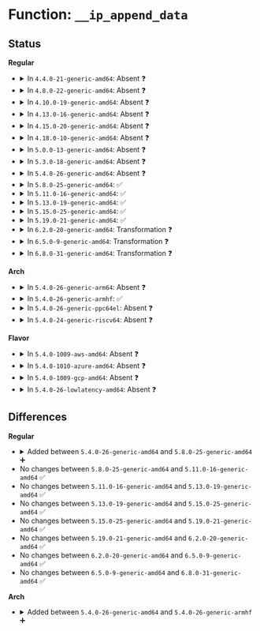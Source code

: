 # Function: <code>__ip_append_data</code>

## Status
<b>Regular</b>
<ul>
<li>
<details>
<summary>In <code>4.4.0-21-generic-amd64</code>: Absent ❓</summary>

```json
{
  "name": "__ip_append_data",
  "collision_type": "Unique Static",
  "inline_type": "Selective",
  "funcs": [
    {
      "addr": 18446744071586566928,
      "name": "__ip_append_data",
      "external": false,
      "loc": "net/ipv4/ip_output.c:865",
      "file": "net/ipv4/ip_output.c",
      "inline": "not declared, inlined",
      "caller_inline": [],
      "caller_func": [
        "net/ipv4/ip_output.c:ip_make_skb"
      ]
    }
  ],
  "symbols": [
    {
      "addr": 18446744071586566928,
      "name": "__ip_append_data.isra.42",
      "section": ".text",
      "bind": "STB_LOCAL",
      "size": 2742
    }
  ]
}
```
</details>
</li>
<li>
<details>
<summary>In <code>4.8.0-22-generic-amd64</code>: Absent ❓</summary>

```json
{
  "name": "__ip_append_data",
  "collision_type": "Unique Static",
  "inline_type": "Selective",
  "funcs": [
    {
      "addr": 18446744071587006400,
      "name": "__ip_append_data",
      "external": false,
      "loc": "net/ipv4/ip_output.c:863",
      "file": "net/ipv4/ip_output.c",
      "inline": "not declared, inlined",
      "caller_inline": [],
      "caller_func": [
        "net/ipv4/ip_output.c:ip_make_skb"
      ]
    }
  ],
  "symbols": [
    {
      "addr": 18446744071587006400,
      "name": "__ip_append_data.isra.43",
      "section": ".text",
      "bind": "STB_LOCAL",
      "size": 2720
    }
  ]
}
```
</details>
</li>
<li>
<details>
<summary>In <code>4.10.0-19-generic-amd64</code>: Absent ❓</summary>

```json
{
  "name": "__ip_append_data",
  "collision_type": "Unique Static",
  "inline_type": "Selective",
  "funcs": [
    {
      "addr": 18446744071587201840,
      "name": "__ip_append_data",
      "external": false,
      "loc": "net/ipv4/ip_output.c:904",
      "file": "net/ipv4/ip_output.c",
      "inline": "not declared, inlined",
      "caller_inline": [],
      "caller_func": [
        "net/ipv4/ip_output.c:ip_make_skb"
      ]
    }
  ],
  "symbols": [
    {
      "addr": 18446744071587201840,
      "name": "__ip_append_data.isra.45",
      "section": ".text",
      "bind": "STB_LOCAL",
      "size": 2760
    }
  ]
}
```
</details>
</li>
<li>
<details>
<summary>In <code>4.13.0-16-generic-amd64</code>: Absent ❓</summary>

```json
{
  "name": "__ip_append_data",
  "collision_type": "Unique Static",
  "inline_type": "Selective",
  "funcs": [
    {
      "addr": 18446744071587333984,
      "name": "__ip_append_data",
      "external": false,
      "loc": "net/ipv4/ip_output.c:911",
      "file": "net/ipv4/ip_output.c",
      "inline": "not declared, inlined",
      "caller_inline": [],
      "caller_func": [
        "net/ipv4/ip_output.c:ip_make_skb"
      ]
    }
  ],
  "symbols": [
    {
      "addr": 18446744071587333984,
      "name": "__ip_append_data.isra.45",
      "section": ".text",
      "bind": "STB_LOCAL",
      "size": 2755
    }
  ]
}
```
</details>
</li>
<li>
<details>
<summary>In <code>4.15.0-20-generic-amd64</code>: Absent ❓</summary>

```json
{
  "name": "__ip_append_data",
  "collision_type": "Unique Static",
  "inline_type": "Selective",
  "funcs": [
    {
      "addr": 18446744071587858896,
      "name": "__ip_append_data",
      "external": false,
      "loc": "net/ipv4/ip_output.c:856",
      "file": "net/ipv4/ip_output.c",
      "inline": "not declared, inlined",
      "caller_inline": [],
      "caller_func": [
        "net/ipv4/ip_output.c:ip_make_skb"
      ]
    }
  ],
  "symbols": [
    {
      "addr": 18446744071587858896,
      "name": "__ip_append_data.isra.42",
      "section": ".text",
      "bind": "STB_LOCAL",
      "size": 2201
    }
  ]
}
```
</details>
</li>
<li>
<details>
<summary>In <code>4.18.0-10-generic-amd64</code>: Absent ❓</summary>

```json
{
  "name": "__ip_append_data",
  "collision_type": "Unique Static",
  "inline_type": "Selective",
  "funcs": [
    {
      "addr": 18446744071588203120,
      "name": "__ip_append_data",
      "external": false,
      "loc": "net/ipv4/ip_output.c:858",
      "file": "net/ipv4/ip_output.c",
      "inline": "not declared, inlined",
      "caller_inline": [],
      "caller_func": [
        "net/ipv4/ip_output.c:ip_make_skb"
      ]
    }
  ],
  "symbols": [
    {
      "addr": 18446744071588203120,
      "name": "__ip_append_data.isra.49",
      "section": ".text",
      "bind": "STB_LOCAL",
      "size": 2504
    }
  ]
}
```
</details>
</li>
<li>
<details>
<summary>In <code>5.0.0-13-generic-amd64</code>: Absent ❓</summary>

```json
{
  "name": "__ip_append_data",
  "collision_type": "Unique Static",
  "inline_type": "Selective",
  "funcs": [
    {
      "addr": 18446744071588389504,
      "name": "__ip_append_data",
      "external": false,
      "loc": "net/ipv4/ip_output.c:860",
      "file": "net/ipv4/ip_output.c",
      "inline": "not declared, inlined",
      "caller_inline": [],
      "caller_func": [
        "net/ipv4/ip_output.c:ip_make_skb"
      ]
    }
  ],
  "symbols": [
    {
      "addr": 18446744071588389504,
      "name": "__ip_append_data.isra.52",
      "section": ".text",
      "bind": "STB_LOCAL",
      "size": 3066
    }
  ]
}
```
</details>
</li>
<li>
<details>
<summary>In <code>5.3.0-18-generic-amd64</code>: Absent ❓</summary>

```json
{
  "name": "__ip_append_data",
  "collision_type": "Unique Static",
  "inline_type": "Selective",
  "funcs": [
    {
      "addr": 0,
      "name": "__ip_append_data",
      "external": false,
      "loc": "net/ipv4/ip_output.c:949",
      "file": "net/ipv4/ip_output.c",
      "inline": "not declared, inlined",
      "caller_inline": [],
      "caller_func": [
        "net/ipv4/ip_output.c:ip_make_skb"
      ]
    }
  ],
  "symbols": [
    {
      "addr": 18446744071588791408,
      "name": "__ip_append_data.isra.0",
      "section": ".text",
      "bind": "STB_LOCAL",
      "size": 3254
    },
    {
      "addr": 18446744071588801338,
      "name": "__ip_append_data.isra.0.cold",
      "section": ".text",
      "bind": "STB_LOCAL",
      "size": 19
    }
  ]
}
```
</details>
</li>
<li>
<details>
<summary>In <code>5.4.0-26-generic-amd64</code>: Absent ❓</summary>

```json
{
  "name": "__ip_append_data",
  "collision_type": "Unique Static",
  "inline_type": "Selective",
  "funcs": [
    {
      "addr": 18446744071589015056,
      "name": "__ip_append_data",
      "external": false,
      "loc": "net/ipv4/ip_output.c:953",
      "file": "net/ipv4/ip_output.c",
      "inline": "not declared, inlined",
      "caller_inline": [],
      "caller_func": [
        "net/ipv4/ip_output.c:ip_make_skb"
      ]
    }
  ],
  "symbols": [
    {
      "addr": 18446744071589015056,
      "name": "__ip_append_data.isra.0",
      "section": ".text",
      "bind": "STB_LOCAL",
      "size": 3261
    }
  ]
}
```
</details>
</li>
<li>
<details>
<summary>In <code>5.8.0-25-generic-amd64</code>: ✅</summary>

```c
int __ip_append_data(struct sock * sk, struct flowi4 * fl4, struct sk_buff_head * queue, struct inet_cork * cork, struct page_frag * pfrag, int (*)(void *, char *, int, int, int, struct sk_buff *) getfrag, void * from, int length, int transhdrlen, unsigned int flags)
```

```json
{
  "name": "__ip_append_data",
  "collision_type": "Unique Static",
  "inline_type": "No",
  "funcs": [
    {
      "addr": 18446744071589973504,
      "name": "__ip_append_data",
      "external": false,
      "loc": "net/ipv4/ip_output.c:952",
      "file": "net/ipv4/ip_output.c",
      "inline": "seen, unknown",
      "caller_inline": [],
      "caller_func": [
        "net/ipv4/ip_output.c:ip_make_skb"
      ]
    }
  ],
  "symbols": [
    {
      "addr": 18446744071589973504,
      "name": "__ip_append_data",
      "section": ".text",
      "bind": "STB_LOCAL",
      "size": 3526
    }
  ]
}
```
</details>
</li>
<li>
<details>
<summary>In <code>5.11.0-16-generic-amd64</code>: ✅</summary>

```c
int __ip_append_data(struct sock * sk, struct flowi4 * fl4, struct sk_buff_head * queue, struct inet_cork * cork, struct page_frag * pfrag, int (*)(void *, char *, int, int, int, struct sk_buff *) getfrag, void * from, int length, int transhdrlen, unsigned int flags)
```

```json
{
  "name": "__ip_append_data",
  "collision_type": "Unique Static",
  "inline_type": "No",
  "funcs": [
    {
      "addr": 18446744071590014144,
      "name": "__ip_append_data",
      "external": false,
      "loc": "net/ipv4/ip_output.c:959",
      "file": "net/ipv4/ip_output.c",
      "inline": "seen, unknown",
      "caller_inline": [],
      "caller_func": [
        "net/ipv4/ip_output.c:ip_make_skb"
      ]
    }
  ],
  "symbols": [
    {
      "addr": 18446744071590014144,
      "name": "__ip_append_data",
      "section": ".text",
      "bind": "STB_LOCAL",
      "size": 3542
    }
  ]
}
```
</details>
</li>
<li>
<details>
<summary>In <code>5.13.0-19-generic-amd64</code>: ✅</summary>

```c
int __ip_append_data(struct sock * sk, struct flowi4 * fl4, struct sk_buff_head * queue, struct inet_cork * cork, struct page_frag * pfrag, int (*)(void *, char *, int, int, int, struct sk_buff *) getfrag, void * from, int length, int transhdrlen, unsigned int flags)
```

```json
{
  "name": "__ip_append_data",
  "collision_type": "Unique Static",
  "inline_type": "No",
  "funcs": [
    {
      "addr": 18446744071589928512,
      "name": "__ip_append_data",
      "external": false,
      "loc": "net/ipv4/ip_output.c:960",
      "file": "net/ipv4/ip_output.c",
      "inline": "seen, unknown",
      "caller_inline": [],
      "caller_func": [
        "net/ipv4/ip_output.c:ip_make_skb"
      ]
    }
  ],
  "symbols": [
    {
      "addr": 18446744071589928512,
      "name": "__ip_append_data",
      "section": ".text",
      "bind": "STB_LOCAL",
      "size": 3653
    }
  ]
}
```
</details>
</li>
<li>
<details>
<summary>In <code>5.15.0-25-generic-amd64</code>: ✅</summary>

```c
int __ip_append_data(struct sock * sk, struct flowi4 * fl4, struct sk_buff_head * queue, struct inet_cork * cork, struct page_frag * pfrag, int (*)(void *, char *, int, int, int, struct sk_buff *) getfrag, void * from, int length, int transhdrlen, unsigned int flags)
```

```json
{
  "name": "__ip_append_data",
  "collision_type": "Unique Static",
  "inline_type": "No",
  "funcs": [
    {
      "addr": 18446744071590695504,
      "name": "__ip_append_data",
      "external": false,
      "loc": "net/ipv4/ip_output.c:959",
      "file": "net/ipv4/ip_output.c",
      "inline": "seen, unknown",
      "caller_inline": [],
      "caller_func": [
        "net/ipv4/ip_output.c:ip_make_skb"
      ]
    }
  ],
  "symbols": [
    {
      "addr": 18446744071590695504,
      "name": "__ip_append_data",
      "section": ".text",
      "bind": "STB_LOCAL",
      "size": 3639
    }
  ]
}
```
</details>
</li>
<li>
<details>
<summary>In <code>5.19.0-21-generic-amd64</code>: ✅</summary>

```c
int __ip_append_data(struct sock * sk, struct flowi4 * fl4, struct sk_buff_head * queue, struct inet_cork * cork, struct page_frag * pfrag, int (*)(void *, char *, int, int, int, struct sk_buff *) getfrag, void * from, int length, int transhdrlen, unsigned int flags)
```

```json
{
  "name": "__ip_append_data",
  "collision_type": "Unique Static",
  "inline_type": "No",
  "funcs": [
    {
      "addr": 18446744071592323632,
      "name": "__ip_append_data",
      "external": false,
      "loc": "net/ipv4/ip_output.c:959",
      "file": "net/ipv4/ip_output.c",
      "inline": "seen, unknown",
      "caller_inline": [],
      "caller_func": [
        "net/ipv4/ip_output.c:ip_make_skb"
      ]
    }
  ],
  "symbols": [
    {
      "addr": 18446744071592323632,
      "name": "__ip_append_data",
      "section": ".text",
      "bind": "STB_LOCAL",
      "size": 3839
    }
  ]
}
```
</details>
</li>
<li>
<details>
<summary>In <code>6.2.0-20-generic-amd64</code>: Transformation ❓</summary>

```c
int __ip_append_data(struct sock * sk, struct flowi4 * fl4, struct sk_buff_head * queue, struct inet_cork * cork, struct page_frag * pfrag, int (*)(void *, char *, int, int, int, struct sk_buff *) getfrag, void * from, int length, int transhdrlen, unsigned int flags)
```

```json
{
  "name": "__ip_append_data",
  "collision_type": "Unique Static",
  "inline_type": "No",
  "funcs": [
    {
      "addr": 0,
      "name": "__ip_append_data",
      "external": false,
      "loc": "net/ipv4/ip_output.c:959",
      "file": "net/ipv4/ip_output.c",
      "inline": "seen, unknown",
      "caller_inline": [],
      "caller_func": [
        "net/ipv4/ip_output.c:ip_make_skb"
      ]
    }
  ],
  "symbols": [
    {
      "addr": 18446744071594160720,
      "name": "__ip_append_data",
      "section": ".text",
      "bind": "STB_LOCAL",
      "size": 4207
    },
    {
      "addr": 18446744071596336134,
      "name": "__ip_append_data.cold",
      "section": ".text",
      "bind": "STB_LOCAL",
      "size": 95
    }
  ]
}
```
</details>
</li>
<li>
<details>
<summary>In <code>6.5.0-9-generic-amd64</code>: Transformation ❓</summary>

```c
int __ip_append_data(struct sock * sk, struct flowi4 * fl4, struct sk_buff_head * queue, struct inet_cork * cork, struct page_frag * pfrag, int (*)(void *, char *, int, int, int, struct sk_buff *) getfrag, void * from, int length, int transhdrlen, unsigned int flags)
```

```json
{
  "name": "__ip_append_data",
  "collision_type": "Unique Static",
  "inline_type": "No",
  "funcs": [
    {
      "addr": 0,
      "name": "__ip_append_data",
      "external": false,
      "loc": "net/ipv4/ip_output.c:950",
      "file": "net/ipv4/ip_output.c",
      "inline": "seen, unknown",
      "caller_inline": [],
      "caller_func": [
        "net/ipv4/ip_output.c:ip_make_skb"
      ]
    }
  ],
  "symbols": [
    {
      "addr": 18446744071594548336,
      "name": "__ip_append_data",
      "section": ".text",
      "bind": "STB_LOCAL",
      "size": 4644
    },
    {
      "addr": 18446744071596865823,
      "name": "__ip_append_data.cold",
      "section": ".text",
      "bind": "STB_LOCAL",
      "size": 95
    }
  ]
}
```
</details>
</li>
<li>
<details>
<summary>In <code>6.8.0-31-generic-amd64</code>: Transformation ❓</summary>

```c
int __ip_append_data(struct sock * sk, struct flowi4 * fl4, struct sk_buff_head * queue, struct inet_cork * cork, struct page_frag * pfrag, int (*)(void *, char *, int, int, int, struct sk_buff *) getfrag, void * from, int length, int transhdrlen, unsigned int flags)
```

```json
{
  "name": "__ip_append_data",
  "collision_type": "Unique Static",
  "inline_type": "No",
  "funcs": [
    {
      "addr": 0,
      "name": "__ip_append_data",
      "external": false,
      "loc": "net/ipv4/ip_output.c:951",
      "file": "net/ipv4/ip_output.c",
      "inline": "seen, unknown",
      "caller_inline": [],
      "caller_func": [
        "net/ipv4/ip_output.c:ip_make_skb"
      ]
    }
  ],
  "symbols": [
    {
      "addr": 18446744071595350944,
      "name": "__ip_append_data",
      "section": ".text",
      "bind": "STB_LOCAL",
      "size": 4602
    },
    {
      "addr": 18446744071597790889,
      "name": "__ip_append_data.cold",
      "section": ".text",
      "bind": "STB_LOCAL",
      "size": 104
    }
  ]
}
```
</details>
</li>
</ul>
<b>Arch</b>
<ul>
<li>
<details>
<summary>In <code>5.4.0-26-generic-arm64</code>: Absent ❓</summary>

```json
{
  "name": "__ip_append_data",
  "collision_type": "Unique Static",
  "inline_type": "Selective",
  "funcs": [
    {
      "addr": 18446603336502618168,
      "name": "__ip_append_data",
      "external": false,
      "loc": "net/ipv4/ip_output.c:953",
      "file": "net/ipv4/ip_output.c",
      "inline": "not declared, inlined",
      "caller_inline": [],
      "caller_func": [
        "net/ipv4/ip_output.c:ip_make_skb"
      ]
    }
  ],
  "symbols": [
    {
      "addr": 18446603336502618168,
      "name": "__ip_append_data.isra.0",
      "section": ".text",
      "bind": "STB_LOCAL",
      "size": 3052
    }
  ]
}
```
</details>
</li>
<li>
<details>
<summary>In <code>5.4.0-26-generic-armhf</code>: ✅</summary>

```c
int __ip_append_data(struct sock * sk, struct flowi4 * fl4, struct sk_buff_head * queue, struct inet_cork * cork, struct page_frag * pfrag, int (*)(void *, char *, int, int, int, struct sk_buff *) getfrag, void * from, int length, int transhdrlen, unsigned int flags)
```

```json
{
  "name": "__ip_append_data",
  "collision_type": "Unique Static",
  "inline_type": "No",
  "funcs": [
    {
      "addr": 3235328460,
      "name": "__ip_append_data",
      "external": false,
      "loc": "net/ipv4/ip_output.c:953",
      "file": "net/ipv4/ip_output.c",
      "inline": "seen, unknown",
      "caller_inline": [],
      "caller_func": [
        "net/ipv4/ip_output.c:ip_make_skb"
      ]
    }
  ],
  "symbols": [
    {
      "addr": 3235328460,
      "name": "__ip_append_data",
      "section": ".text",
      "bind": "STB_LOCAL",
      "size": 3172
    }
  ]
}
```
</details>
</li>
<li>
<details>
<summary>In <code>5.4.0-26-generic-ppc64el</code>: Absent ❓</summary>

```json
{
  "name": "__ip_append_data",
  "collision_type": "Unique Static",
  "inline_type": "Selective",
  "funcs": [
    {
      "addr": 13835058055296217984,
      "name": "__ip_append_data",
      "external": false,
      "loc": "net/ipv4/ip_output.c:953",
      "file": "net/ipv4/ip_output.c",
      "inline": "not declared, inlined",
      "caller_inline": [],
      "caller_func": [
        "net/ipv4/ip_output.c:ip_make_skb"
      ]
    }
  ],
  "symbols": [
    {
      "addr": 13835058055296217984,
      "name": "__ip_append_data.isra.0",
      "section": ".text",
      "bind": "STB_LOCAL",
      "size": 3760
    }
  ]
}
```
</details>
</li>
<li>
<details>
<summary>In <code>5.4.0-24-generic-riscv64</code>: Absent ❓</summary>

```json
{
  "name": "__ip_append_data",
  "collision_type": "Unique Static",
  "inline_type": "Selective",
  "funcs": [
    {
      "addr": 18446743936278770310,
      "name": "__ip_append_data",
      "external": false,
      "loc": "net/ipv4/ip_output.c:953",
      "file": "net/ipv4/ip_output.c",
      "inline": "not declared, inlined",
      "caller_inline": [],
      "caller_func": [
        "net/ipv4/ip_output.c:ip_make_skb"
      ]
    }
  ],
  "symbols": [
    {
      "addr": 18446743936278770310,
      "name": "__ip_append_data.isra.0",
      "section": ".text",
      "bind": "STB_LOCAL",
      "size": 2586
    }
  ]
}
```
</details>
</li>
</ul>
<b>Flavor</b>
<ul>
<li>
<details>
<summary>In <code>5.4.0-1009-aws-amd64</code>: Absent ❓</summary>

```json
{
  "name": "__ip_append_data",
  "collision_type": "Unique Static",
  "inline_type": "Selective",
  "funcs": [
    {
      "addr": 18446744071588621440,
      "name": "__ip_append_data",
      "external": false,
      "loc": "net/ipv4/ip_output.c:953",
      "file": "net/ipv4/ip_output.c",
      "inline": "not declared, inlined",
      "caller_inline": [],
      "caller_func": [
        "net/ipv4/ip_output.c:ip_make_skb"
      ]
    }
  ],
  "symbols": [
    {
      "addr": 18446744071588621440,
      "name": "__ip_append_data.isra.0",
      "section": ".text",
      "bind": "STB_LOCAL",
      "size": 3261
    }
  ]
}
```
</details>
</li>
<li>
<details>
<summary>In <code>5.4.0-1010-azure-amd64</code>: Absent ❓</summary>

```json
{
  "name": "__ip_append_data",
  "collision_type": "Unique Static",
  "inline_type": "Selective",
  "funcs": [
    {
      "addr": 18446744071588333424,
      "name": "__ip_append_data",
      "external": false,
      "loc": "net/ipv4/ip_output.c:953",
      "file": "net/ipv4/ip_output.c",
      "inline": "not declared, inlined",
      "caller_inline": [],
      "caller_func": [
        "net/ipv4/ip_output.c:ip_make_skb"
      ]
    }
  ],
  "symbols": [
    {
      "addr": 18446744071588333424,
      "name": "__ip_append_data.isra.0",
      "section": ".text",
      "bind": "STB_LOCAL",
      "size": 3261
    }
  ]
}
```
</details>
</li>
<li>
<details>
<summary>In <code>5.4.0-1009-gcp-amd64</code>: Absent ❓</summary>

```json
{
  "name": "__ip_append_data",
  "collision_type": "Unique Static",
  "inline_type": "Selective",
  "funcs": [
    {
      "addr": 18446744071589057616,
      "name": "__ip_append_data",
      "external": false,
      "loc": "net/ipv4/ip_output.c:953",
      "file": "net/ipv4/ip_output.c",
      "inline": "not declared, inlined",
      "caller_inline": [],
      "caller_func": [
        "net/ipv4/ip_output.c:ip_make_skb"
      ]
    }
  ],
  "symbols": [
    {
      "addr": 18446744071589057616,
      "name": "__ip_append_data.isra.0",
      "section": ".text",
      "bind": "STB_LOCAL",
      "size": 3261
    }
  ]
}
```
</details>
</li>
<li>
<details>
<summary>In <code>5.4.0-26-lowlatency-amd64</code>: Absent ❓</summary>

```json
{
  "name": "__ip_append_data",
  "collision_type": "Unique Static",
  "inline_type": "Selective",
  "funcs": [
    {
      "addr": 18446744071589096800,
      "name": "__ip_append_data",
      "external": false,
      "loc": "net/ipv4/ip_output.c:953",
      "file": "net/ipv4/ip_output.c",
      "inline": "not declared, inlined",
      "caller_inline": [],
      "caller_func": [
        "net/ipv4/ip_output.c:ip_make_skb"
      ]
    }
  ],
  "symbols": [
    {
      "addr": 18446744071589096800,
      "name": "__ip_append_data.isra.0",
      "section": ".text",
      "bind": "STB_LOCAL",
      "size": 3261
    }
  ]
}
```
</details>
</li>
</ul>

## Differences
<b>Regular</b>
<ul>
<li>
<details>
<summary>Added between <code>5.4.0-26-generic-amd64</code> and <code>5.8.0-25-generic-amd64</code> ➕</summary>

```c
int __ip_append_data(struct sock * sk, struct flowi4 * fl4, struct sk_buff_head * queue, struct inet_cork * cork, struct page_frag * pfrag, int (*)(void *, char *, int, int, int, struct sk_buff *) getfrag, void * from, int length, int transhdrlen, unsigned int flags)
```
</details>
</li>
<li>
No changes between <code>5.8.0-25-generic-amd64</code> and <code>5.11.0-16-generic-amd64</code> ✅
</li>
<li>
No changes between <code>5.11.0-16-generic-amd64</code> and <code>5.13.0-19-generic-amd64</code> ✅
</li>
<li>
No changes between <code>5.13.0-19-generic-amd64</code> and <code>5.15.0-25-generic-amd64</code> ✅
</li>
<li>
No changes between <code>5.15.0-25-generic-amd64</code> and <code>5.19.0-21-generic-amd64</code> ✅
</li>
<li>
No changes between <code>5.19.0-21-generic-amd64</code> and <code>6.2.0-20-generic-amd64</code> ✅
</li>
<li>
No changes between <code>6.2.0-20-generic-amd64</code> and <code>6.5.0-9-generic-amd64</code> ✅
</li>
<li>
No changes between <code>6.5.0-9-generic-amd64</code> and <code>6.8.0-31-generic-amd64</code> ✅
</li>
</ul>
<b>Arch</b>
<ul>
<li>
<details>
<summary>Added between <code>5.4.0-26-generic-amd64</code> and <code>5.4.0-26-generic-armhf</code> ➕</summary>

```c
int __ip_append_data(struct sock * sk, struct flowi4 * fl4, struct sk_buff_head * queue, struct inet_cork * cork, struct page_frag * pfrag, int (*)(void *, char *, int, int, int, struct sk_buff *) getfrag, void * from, int length, int transhdrlen, unsigned int flags)
```
</details>
</li>
</ul>

